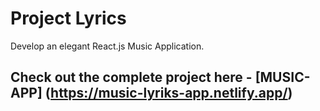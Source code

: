 # Project Lyrics

Develop an elegant React.js Music Application. 


## Check out the complete project here - [MUSIC-APP] (https://music-lyriks-app.netlify.app/)



